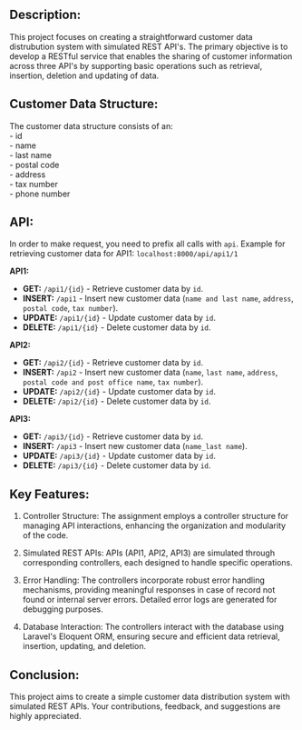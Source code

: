 ## Description:
This project focuses on creating a straightforward customer data distrubution system with simulated REST API's. The primary objective is to develop a RESTful service that enables the sharing of customer information across three API's by supporting basic operations such as retrieval, insertion, deletion and updating of data.

## Customer Data Structure:
The customer data structure consists of an: <br /> 
    - id <br />
    - name <br />
    - last name <br />
    - postal code <br /> 
    - address <br /> 
    - tax number <br />
    - phone number <br />

## API:
In order to make request, you need to prefix all calls with `api`.
Example for retrieving customer data for API1: `localhost:8000/api/api1/1`

**API1:**
- **GET:** `/api1/{id}` - Retrieve customer data by `id`.
- **INSERT:** `/api1` - Insert new customer data (`name and last name`, `address`, `postal code`, `tax number`).
- **UPDATE:** `/api1/{id}` - Update customer data by `id`.
- **DELETE:** `/api1/{id}` - Delete customer data by `id`.

**API2:**
- **GET:** `/api2/{id}` - Retrieve customer data by `id`.
- **INSERT:** `/api2` - Insert new customer data (`name`, `last name`, `address`, `postal code and post office name`, `tax number`).
- **UPDATE:** `/api2/{id}` - Update customer data by `id`.
- **DELETE:** `/api2/{id}` - Delete customer data by `id`.

**API3:**
- **GET:** `/api3/{id}` - Retrieve customer data by `id`.
- **INSERT:** `/api3` - Insert new customer data (`name_last name`).
- **UPDATE:** `/api3/{id}` - Update customer data by `id`.
- **DELETE:** `/api3/{id}` - Delete customer data by `id`.

## Key Features:
1. Controller Structure: The assignment employs a controller structure for managing API interactions, enhancing the organization and modularity of the code.

2. Simulated REST APIs: APIs (API1, API2, API3) are simulated through corresponding controllers, each designed to handle specific operations.

3. Error Handling: The controllers incorporate robust error handling mechanisms, providing meaningful responses in case of record not found or internal server errors. Detailed error logs are generated for debugging purposes.

4. Database Interaction: The controllers interact with the database using Laravel's Eloquent ORM, ensuring secure and efficient data retrieval, insertion, updating, and deletion.
   
## Conclusion: 
This project aims to create a simple customer data distribution system with simulated REST APIs. Your contributions, feedback, and suggestions are highly appreciated.
